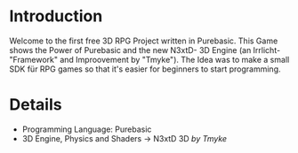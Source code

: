# Introduction #

Welcome to the first free 3D RPG Project written in Purebasic.
This Game shows the Power of Purebasic and the new N3xtD- 3D Engine (an Irrlicht-"Framework" and Improovement by "Tmyke").
The Idea was to make a small SDK für RPG games so that it's easier for beginners to start programming.


# Details #

  * Programming Language: Purebasic
  * 3D Engine, Physics and Shaders -> N3xtD 3D _by Tmyke_